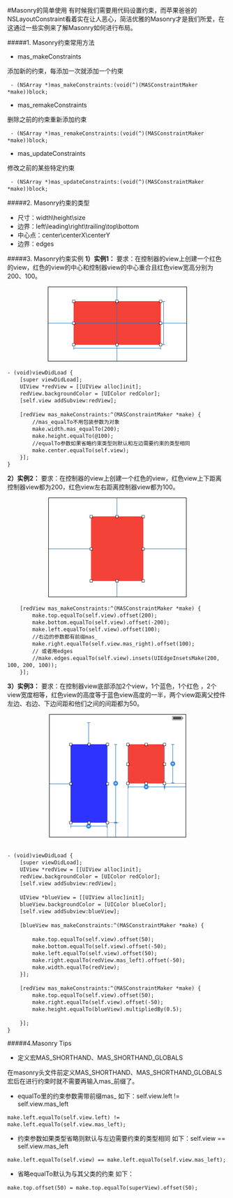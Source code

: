 #Masonry的简单使用
有时候我们需要用代码设置约束，而苹果爸爸的NSLayoutConstraint看着实在让人恶心，简洁优雅的Masonry才是我们所爱，在这通过一些实例来了解Masonry如何进行布局。

#####1. Masonry约束常用方法
- mas_makeConstraints

 添加新的约束，每添加一次就添加一个约束
```objc
 - (NSArray *)mas_makeConstraints:(void(^)(MASConstraintMaker *make))block;
```
- mas_remakeConstraints

 删除之前的约束重新添加约束
```objc
 - (NSArray *)mas_remakeConstraints:(void(^)(MASConstraintMaker *make))block;
```
- mas_updateConstraints

 修改之前的某些特定约束
```objc
 - (NSArray *)mas_updateConstraints:(void(^)(MASConstraintMaker *make))block;
```

#####2. Masonry约束的类型
- 尺寸：width\height\size
- 边界：left\leading\right\trailing\top\bottom
- 中心点：center\centerX\centerY
- 边界：edges


#####3. Masonry约束实例
**1）实例1：**
要求：在控制器的view上创建一个红色的view，红色的view的中心和控制器view的中心重合且红色view宽高分别为200、100。

<div align="center">
<img src = "assets/pic16-1.png"</>
</div>

```objc
- (void)viewDidLoad {
    [super viewDidLoad];
    UIView *redView = [[UIView alloc]init];
    redView.backgroundColor = [UIColor redColor];
    [self.view addSubview:redView];
 
    [redView mas_makeConstraints:^(MASConstraintMaker *make) {
        //mas_equalTo不用包装参数为对象 
        make.width.mas_equalTo(200);
        make.height.equalTo(@100);
        //equalTo参数如果省略约束类型则默认和左边需要约束的类型相同
        make.center.equalTo(self.view);
    }];
}
```

**2）实例2：**
要求：在控制器的view上创建一个红色的view，红色view上下距离控制器view都为200，红色view左右距离控制器view都为100。
<div align="center">
<img src = "assets/pic16-2.png"</>
</div>


```objc
    [redView mas_makeConstraints:^(MASConstraintMaker *make) {
        make.top.equalTo(self.view).offset(200);
        make.bottom.equalTo(self.view).offset(-200);
        make.left.equalTo(self.view).offset(100);
        //右边的参数都有前缀mas_
        make.right.equalTo(self.view.mas_right).offset(100);
        // 或者用edges
        //make.edges.equalTo(self.view).insets(UIEdgeInsetsMake(200, 100, 200, 100));
    }];

```
**3）实例3：**
要求：在控制器view底部添加2个view，1个蓝色，1个红色
，2个view宽度相等，红色view的高度等于蓝色view高度的一半，两个view距离父控件左边、右边、下边间距和他们之间的间距都为50。
<div align="center">
<img src = "assets/pic16-3.png"</>
</div>



```objc

- (void)viewDidLoad {
    [super viewDidLoad];
    UIView *redView = [[UIView alloc]init];
    redView.backgroundColor = [UIColor redColor];
    [self.view addSubview:redView];
    
    UIView *blueView = [[UIView alloc]init];
    blueView.backgroundColor = [UIColor blueColor];
    [self.view addSubview:blueView];
    
    [blueView mas_makeConstraints:^(MASConstraintMaker *make) {
      
        make.top.equalTo(self.view).offset(50);
        make.bottom.equalTo(self.view).offset(-50);
        make.left.equalTo(self.view).offset(50);
        make.right.equalTo(redView.mas_left).offset(-50);
        make.width.equalTo(redView);
    }];
 
    [redView mas_makeConstraints:^(MASConstraintMaker *make) {
        make.top.equalTo(self.view).offset(50);
        make.right.equalTo(self.view).offset(-50);
        make.height.equalTo(blueView).multipliedBy(0.5);

    }];
}
```


#####4.Masonry Tips
- 定义宏MAS_SHORTHAND、MAS_SHORTHAND_GLOBALS

 在masonry头文件前定义MAS_SHORTHAND、MAS_SHORTHAND_GLOBALS宏后在进行约束时就不需要再输入mas_前缀了。
 
- equalTo里的约束参数需带前缀mas_
如下：self.view.left != self.view.mas_left
```objc
make.left.equalTo(self.view.left) != make.left.equalTo(self.view.mas_left);
```

- 约束参数如果类型省略则默认与左边需要约束的类型相同
如下：self.view == self.view.mas_left
```objc
make.left.equalTo(self.view) == make.left.equalTo(self.view.mas_left);
```

- 省略equalTo默认为与其父类的约束
如下：
```objc
make.top.offset(50) = make.top.equalTo(superView).offset(50);
```
